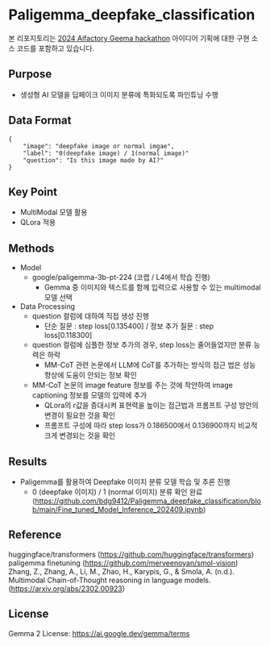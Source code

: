 # Paligemma_deepfake_classification
본 리포지토리는 [2024 Aifactory Geema hackathon](https://aifactory.space/task/2733/overview) 아이디어 기획에 대한 구현 소스 코드를 포함하고 있습니다.

## Purpose  
- 생성형 AI 모델을 딥페이크 이미지 분류에 특화되도록 파인튜닝 수행  

## Data Format
```
{
    "image": "deepfake image or normal imgae",
    "label": "0(deepfake image) / 1(normal image)"
    "question": "Is this image made by AI?"
}
```
## Key Point
- MultiModal 모델 활용
- QLora 적용

## Methods
- Model
    - google/paligemma-3b-pt-224 (코랩 / L4에서 학습 진행)   
        - Gemma 중 이미지와 텍스트를 함께 입력으로 사용할 수 있는 multimodal 모델 선택  
- Data Processing
    - question 컬럼에 대하여 직접 생성 진행
      - 단순 질문 : step loss[0.135400] / 정보 추가 질문 : step loss[0.118300] 
    - question 컬럼에 심플한 정보 추가의 경우, step loss는 줄어들었지만 분류 능력은 하락  
      - MM-CoT 관련 논문에서 LLM에 CoT를 추가하는 방식의 접근 법은 성능 향상에 도움이 안되는 정보 확인  
    - MM-CoT 논문의 image feature 정보를 주는 것에 착안하여 image captioning 정보를 모델의 입력에 추가  
      - QLora의 r값을 증대시켜 표현력을 높이는 접근법과 프롬프트 구성 방안의 변경이 필요한 것을 확인  
      - 프롬프트 구성에 따라 step loss가 0.186500에서 0.136900까지 비교적 크게 변경되는 것을 확인

## Results  
- Paligemma를 활용하여 Deepfake 이미지 분류 모델 학습 및 추론 진행  
  - 0 (deepfake 이미지) / 1 (normal 이미지) 분류 확인 완료 (https://github.com/bdg9412/Paligemma_deepfake_classification/blob/main/Fine_tuned_Model_Inference_202409.ipynb)
     
## Reference
huggingface/transformers (https://github.com/huggingface/transformers)  
paligemma finetuning (https://github.com/merveenoyan/smol-vision)   
Zhang, Z., Zhang, A., Li, M., Zhao, H., Karypis, G., & Smola, A. (n.d.). Multimodal Chain-of-Thought reasoning in language models. (https://arxiv.org/abs/2302.00923)  

## License  
Gemma 2 License: https://ai.google.dev/gemma/terms  
